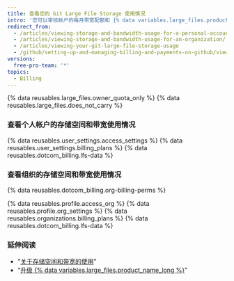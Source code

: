 ```yaml
---
title: 查看您的 Git Large File Storage 使用情况
intro: '您可以审核帐户的每月带宽配额和 {% data variables.large_files.product_name_short %} 的剩余存储空间。'
redirect_from:
  - /articles/viewing-storage-and-bandwidth-usage-for-a-personal-account/
  - /articles/viewing-storage-and-bandwidth-usage-for-an-organization/
  - /articles/viewing-your-git-large-file-storage-usage
  - /github/setting-up-and-managing-billing-and-payments-on-github/viewing-your-git-large-file-storage-usage
versions:
  free-pro-team: '*'
topics:
  - Billing
---
```

{% data reusables.large_files.owner_quota_only %} {% data reusables.large_files.does_not_carry %}

### 查看个人帐户的存储空间和带宽使用情况

{% data reusables.user_settings.access_settings %}
{% data reusables.user_settings.billing_plans %}
{% data reusables.dotcom_billing.lfs-data %}

### 查看组织的存储空间和带宽使用情况

{% data reusables.dotcom_billing.org-billing-perms %}

{% data reusables.profile.access_org %}
{% data reusables.profile.org_settings %}
{% data reusables.organizations.billing_plans %}
{% data reusables.dotcom_billing.lfs-data %}

### 延伸阅读

- "[关于存储空间和带宽的使用](/articles/about-storage-and-bandwidth-usage)"
- “[升级 {% data variables.large_files.product_name_long %}](/articles/upgrading-git-large-file-storage/)”
